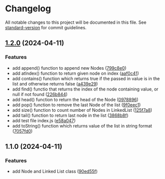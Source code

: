# Changelog

All notable changes to this project will be documented in this file. See [standard-version](https://github.com/conventional-changelog/standard-version) for commit guidelines.

## [1.2.0](https://github.com/adammmusial/linked-list/compare/v1.1.0...v1.2.0) (2024-04-11)


### Features

* add append() function to append new Nodes ([799c8e0](https://github.com/adammmusial/linked-list/commit/799c8e078f8ce959dadc99a82906f3e2aded881a))
* add atIndex() function to return given node on index ([aaf0c41](https://github.com/adammmusial/linked-list/commit/aaf0c415f139e73a7995e0c080e37cac2abd22e0))
* add contains() function which  returns true if the passed in value is in the list and otherwise returns false ([a439e29](https://github.com/adammmusial/linked-list/commit/a439e29cceb064a52089a48b62623d54ea965710))
* add find() functio that returns the index of the node containing value, or null if not found ([226b844](https://github.com/adammmusial/linked-list/commit/226b844761e601751ba612ce975220746c050636))
* add head() function to return the head of the Node ([0978896](https://github.com/adammmusial/linked-list/commit/097889669ebd5090820601fe998f646e224606ac))
* add pop() function to remove the last Node of the list ([9f0eec1](https://github.com/adammmusial/linked-list/commit/9f0eec13a8c269b0e2442ba86ced198aabf44bbd))
* add size() function to count number of Nodes in LinkedList ([125f7a8](https://github.com/adammmusial/linked-list/commit/125f7a8c9e35da426c2d0c56a679afaae7e62f98))
* add tail() function to return last node in the list ([3868b8f](https://github.com/adammmusial/linked-list/commit/3868b8f3cb54ef8cf3d3d040367412500a18dab6))
* add test file index.js ([e58a047](https://github.com/adammmusial/linked-list/commit/e58a047520c0070e00790517c83c1771f73038a9))
* add toString() function which returns value of the list in string format ([7057fd0](https://github.com/adammmusial/linked-list/commit/7057fd0079c77fbe7997212782c2ef435417aa99))

## 1.1.0 (2024-04-11)


### Features

* add Node and Linked List class ([90ed55f](https://github.com/adammmusial/linked-list/commit/90ed55f0aa81cf370d1f8f167c88ae53b47ebd86))
